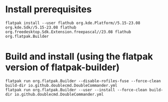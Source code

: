 # Install prerequisites
```
flatpak install --user flathub org.kde.Platform//5.15-23.08 org.kde.Sdk//5.15-23.08 flathub org.freedesktop.Sdk.Extension.freepascal//23.08 flathub org.flatpak.Builder
```
# Build and install (using the flatpak version of flatpak-builder)
```
flatpak run org.flatpak.Builder --disable-rofiles-fuse --force-clean build-dir io.github.doublecmd.DoubleCommander.yml
flatpak run org.flatpak.Builder --user --install --force-clean build-dir io.github.doublecmd.DoubleCommander.yml
```
